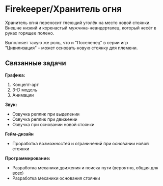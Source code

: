 # Firekeeper/Хранитель огня

Хранитель огня переносит тлеющий уголёк на место новой стоянки. Внешне низкий и коренастый мужчина-неандерталец, который несёт в руках горящее полено.

Выполняет такую же роль, что и "Поселенец" в серии игр "Цивилизация" - может основать новую стоянку для племени.

## Связанные задачи

**Графика:**

1. Концепт-арт
2. 3-D модель
3. Анимации

**Звук:**

- Озвучка реплик при выделении
- Озвучка реплик при движении
- Озвучка при основании новой стоянки

**Гейм-дизайн**

- Проработка возможностей и ограничений при основании новой стоянки

**Программирование:**

- Разработка механики движения и поиска пути (вероятно, общая для всех)
- Разработка механики основания стоянки 
